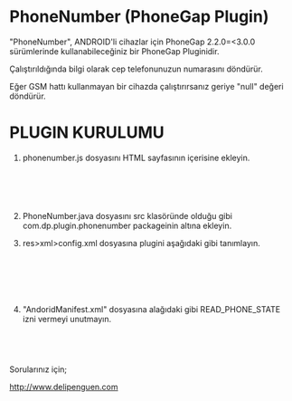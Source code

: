 PhoneNumber (PhoneGap Plugin)
=================================

"PhoneNumber", ANDROID'li cihazlar için PhoneGap 2.2.0=<3.0.0 sürümlerinde kullanabileceğiniz bir PhoneGap Pluginidir. 

Çalıştırıldığında bilgi olarak cep telefonunuzun numarasını döndürür. 

Eğer GSM hattı kullanmayan bir cihazda çalıştırırsanız geriye "null" değeri döndürür.

PLUGIN KURULUMU
=================================

1. phonenumber.js dosyasını HTML sayfasının içerisine ekleyin.

<pre>
<code>
<script type="text/javascript" charset="utf-8" src="phonenumber.js"></script>
</code>
</pre>

2. PhoneNumber.java dosyasını src klasöründe olduğu gibi com.dp.plugin.phonenumber packageinin altına ekleyin.

3. res>xml>config.xml dosyasına plugini aşağıdaki gibi tanımlayın.

<pre>
<code>
<feature name="PhoneNumber">
    <param name="android-package" value="com.dp.plugin.phonenumber.PhoneNumber" />
</feature>
</code>
</pre>

4. "AndoridManifest.xml" dosyasına alağıdaki gibi READ_PHONE_STATE izni vermeyi unutmayın.

<pre>
<code>
<uses-permission android:name="android.permission.READ_PHONE_STATE" />
</code>
</pre>

Sorularınız için;

http://www.delipenguen.com
